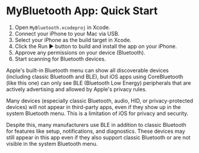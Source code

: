 # MyBluetooth App: Quick Start

1. Open `MyBluetooth.xcodeproj` in Xcode.
2. Connect your iPhone to your Mac via USB.
3. Select your iPhone as the build target in Xcode.
4. Click the Run ▶️ button to build and install the app on your iPhone.
5. Approve any permissions on your device (Bluetooth).
6. Start scanning for Bluetooth devices.

Apple's built-in Bluetooth menu can show all discoverable devices (including classic Bluetooth and BLE), but iOS apps using CoreBluetooth (like this one) can only see BLE (Bluetooth Low Energy) peripherals that are actively advertising and allowed by Apple's privacy rules.

Many devices (especially classic Bluetooth, audio, HID, or privacy-protected devices) will not appear in third-party apps, even if they show up in the system Bluetooth menu. This is a limitation of iOS for privacy and security.

Despite this, many manufacturers use BLE in addition to classic Bluetooth for features like setup, notifications, and diagnostics. These devices may still appear in this app even if they also support classic Bluetooth or are not visible in the system Bluetooth menu.
